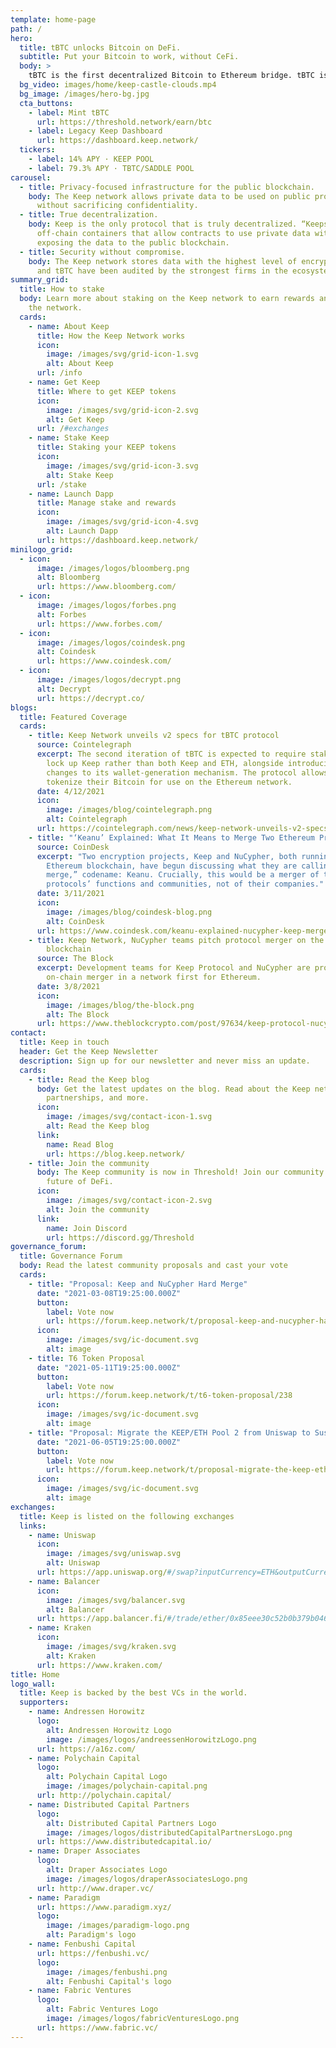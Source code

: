 ```yaml
---
template: home-page
path: /
hero:
  title: tBTC unlocks Bitcoin on DeFi.
  subtitle: Put your Bitcoin to work, without CeFi.
  body: >
    tBTC is the first decentralized Bitcoin to Ethereum bridge. tBTC is built on top of the Threshold Network, a merger of Keep Network and NuCypher.
  bg_video: images/home/keep-castle-clouds.mp4
  bg_image: /images/hero-bg.jpg
  cta_buttons:
    - label: Mint tBTC
      url: https://threshold.network/earn/btc
    - label: Legacy Keep Dashboard
      url: https://dashboard.keep.network/
  tickers:
    - label: 14% APY · KEEP POOL
    - label: 79.3% APY · TBTC/SADDLE POOL
carousel:
  - title: Privacy-focused infrastructure for the public blockchain.
    body: The Keep network allows private data to be used on public protocols
      without sacrificing confidentiality.
  - title: True decentralization.
    body: Keep is the only protocol that is truly decentralized. “Keeps” are
      off-chain containers that allow contracts to use private data without
      exposing the data to the public blockchain.
  - title: Security without compromise.
    body: The Keep network stores data with the highest level of encryption. Keep
      and tBTC have been audited by the strongest firms in the ecosystem.
summary_grid:
  title: How to stake
  body: Learn more about staking on the Keep network to earn rewards and secure
    the network.
  cards:
    - name: About Keep
      title: How the Keep Network works
      icon:
        image: /images/svg/grid-icon-1.svg
        alt: About Keep
      url: /info
    - name: Get Keep
      title: Where to get KEEP tokens
      icon:
        image: /images/svg/grid-icon-2.svg
        alt: Get Keep
      url: /#exchanges
    - name: Stake Keep
      title: Staking your KEEP tokens
      icon:
        image: /images/svg/grid-icon-3.svg
        alt: Stake Keep
      url: /stake
    - name: Launch Dapp
      title: Manage stake and rewards
      icon:
        image: /images/svg/grid-icon-4.svg
        alt: Launch Dapp
      url: https://dashboard.keep.network/
minilogo_grid:
  - icon:
      image: /images/logos/bloomberg.png
      alt: Bloomberg
      url: https://www.bloomberg.com/
  - icon:
      image: /images/logos/forbes.png
      alt: Forbes
      url: https://www.forbes.com/
  - icon:
      image: /images/logos/coindesk.png
      alt: Coindesk
      url: https://www.coindesk.com/
  - icon:
      image: /images/logos/decrypt.png
      alt: Decrypt
      url: https://decrypt.co/
blogs:
  title: Featured Coverage
  cards:
    - title: Keep Network unveils v2 specs for tBTC protocol
      source: Cointelegraph
      excerpt: The second iteration of tBTC is expected to require stakers to only
        lock up Keep rather than both Keep and ETH, alongside introducing
        changes to its wallet-generation mechanism. The protocol allows users to
        tokenize their Bitcoin for use on the Ethereum network.
      date: 4/12/2021
      icon:
        image: /images/blog/cointelegraph.png
        alt: Cointelegraph
      url: https://cointelegraph.com/news/keep-network-unveils-v2-specs-for-tbtc-protocol
    - title: "‘Keanu’ Explained: What It Means to Merge Two Ethereum Projects"
      source: CoinDesk
      excerpt: "Two encryption projects, Keep and NuCypher, both running on the
        Ethereum blockchain, have begun discussing what they are calling a “hard
        merge,” codename: Keanu. Crucially, this would be a merger of their
        protocols’ functions and communities, not of their companies."
      date: 3/11/2021
      icon:
        image: /images/blog/coindesk-blog.png
        alt: CoinDesk
      url: https://www.coindesk.com/keanu-explained-nucypher-keep-merger-ethereum
    - title: Keep Network, NuCypher teams pitch protocol merger on the Ethereum
        blockchain
      source: The Block
      excerpt: Development teams for Keep Protocol and NuCypher are proposing an
        on-chain merger in a network first for Ethereum.
      date: 3/8/2021
      icon:
        image: /images/blog/the-block.png
        alt: The Block
      url: https://www.theblockcrypto.com/post/97634/keep-protocol-nucypher-ethereum-merger
contact:
  title: Keep in touch
  header: Get the Keep Newsletter
  description: Sign up for our newsletter and never miss an update.
  cards:
    - title: Read the Keep blog
      body: Get the latest updates on the blog. Read about the Keep network, tBTC,
        partnerships, and more.
      icon:
        image: /images/svg/contact-icon-1.svg
        alt: Read the Keep blog
      link:
        name: Read Blog
        url: https://blog.keep.network/
    - title: Join the community
      body: The Keep community is now in Threshold! Join our community there for the
        future of DeFi.
      icon:
        image: /images/svg/contact-icon-2.svg
        alt: Join the community
      link:
        name: Join Discord
        url: https://discord.gg/Threshold
governance_forum:
  title: Governance Forum
  body: Read the latest community proposals and cast your vote
  cards:
    - title: "Proposal: Keep and NuCypher Hard Merge"
      date: "2021-03-08T19:25:00.000Z"
      button:
        label: Vote now
        url: https://forum.keep.network/t/proposal-keep-and-nucypher-hard-merge/74
      icon:
        image: /images/svg/ic-document.svg
        alt: image
    - title: T6 Token Proposal
      date: "2021-05-11T19:25:00.000Z"
      button:
        label: Vote now
        url: https://forum.keep.network/t/t6-token-proposal/238
      icon:
        image: /images/svg/ic-document.svg
        alt: image
    - title: "Proposal: Migrate the KEEP/ETH Pool 2 from Uniswap to Sushiswap"
      date: "2021-06-05T19:25:00.000Z"
      button:
        label: Vote now
        url: https://forum.keep.network/t/proposal-migrate-the-keep-eth-pool-2-from-uniswap-to-sushiswap/280
      icon:
        image: /images/svg/ic-document.svg
        alt: image
exchanges:
  title: Keep is listed on the following exchanges
  links:
    - name: Uniswap
      icon:
        image: /images/svg/uniswap.svg
        alt: Uniswap
      url: https://app.uniswap.org/#/swap?inputCurrency=ETH&outputCurrency=0x85eee30c52b0b379b046fb0f85f4f3dc3009afec
    - name: Balancer
      icon:
        image: /images/svg/balancer.svg
        alt: Balancer
      url: https://app.balancer.fi/#/trade/ether/0x85eee30c52b0b379b046fb0f85f4f3dc3009afec
    - name: Kraken
      icon:
        image: /images/svg/kraken.svg
        alt: Kraken
      url: https://www.kraken.com/
title: Home
logo_wall:
  title: Keep is backed by the best VCs in the world.
  supporters:
    - name: Andressen Horowitz
      logo:
        alt: Andressen Horowitz Logo
        image: /images/logos/andreessenHorowitzLogo.png
      url: https://a16z.com/
    - name: Polychain Capital
      logo:
        alt: Polychain Capital Logo
        image: /images/polychain-capital.png
      url: http://polychain.capital/
    - name: Distributed Capital Partners
      logo:
        alt: Distributed Capital Partners Logo
        image: /images/logos/distributedCapitalPartnersLogo.png
      url: https://www.distributedcapital.io/
    - name: Draper Associates
      logo:
        alt: Draper Associates Logo
        image: /images/logos/draperAssociatesLogo.png
      url: http://www.draper.vc/
    - name: Paradigm
      url: https://www.paradigm.xyz/
      logo:
        image: /images/paradigm-logo.png
        alt: Paradigm's logo
    - name: Fenbushi Capital
      url: https://fenbushi.vc/
      logo:
        image: /images/fenbushi.png
        alt: Fenbushi Capital's logo
    - name: Fabric Ventures
      logo:
        alt: Fabric Ventures Logo
        image: /images/logos/fabricVenturesLogo.png
      url: https://www.fabric.vc/
---
```

